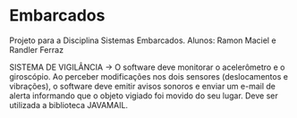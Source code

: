 # Embarcados
Projeto para a Disciplina Sistemas Embarcados.
Alunos: Ramon Maciel  e Randler Ferraz 

SISTEMA DE VIGILÂNCIA → O software deve monitorar o acelerômetro e o giroscópio. Ao perceber modificações
nos dois sensores (deslocamentos e vibrações), o software deve emitir avisos sonoros e enviar um e-mail de alerta
informando que o objeto vigiado foi movido do seu lugar. Deve ser utilizada a biblioteca JAVAMAIL.
